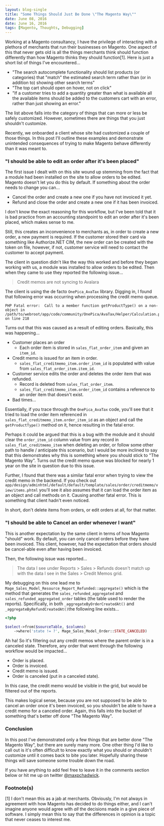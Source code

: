 ```yaml
---
layout: blog-single
title: "Some Things Should Just Be Done \"The Magento Way\""
date: June 08, 2016
date: June 16, 2016
tags: [Magento, Thoughts, Debugging]
---
```


Working at a Magento consultancy, I have the privilege of interacting with a plethora of merchants that run their businesses on Magento. One aspect of this that never gets old is all the things merchants think should function differently than how Magento thinks they should function[1]. Here is just a short list of things I've encountered...

- "The search autocomplete functionality should list products (or categories) that "match" the estimated search term rather than (or in addition to) showing other search terms"
- "The top cart should open on hover, not on click"
- "If a customer tries to add a quantity greater than what is available all the available items should be added to the customers cart with an error, rather than just showing an error." 

The list above falls into the category of things that can more or less be safely customized. However, sometimes there are things that you just shouldn't customize. 

Recently, we onboarded a client whose site had customized a couple of those things. In this post I'll outline these examples and demonstrate unintended consequences of trying to make Magento behave differently than it was meant to.

<!-- excerpt_separator -->

### "I should be able to edit an order after it's been placed"

The first issue I dealt with on this site wound up stemming from the fact that a module had been installed on the site to allow orders to be edited. Magento doesn't let you do this by default. If something about the order needs to change you can...

- Cancel the order and create a new one if you have not invoiced it yet.
- Refund and close the order and create a new one if it has been invoiced.

I don't know the exact reasoning for this workflow, but I've been told that it is bad practice from an accounting standpoint to edit an order after it's been placed, which makes sense to me.

Still, this creates an inconvenience to merchants as, in order to create a new order, a new payment is required. If the customer stored their card via something like Authorize.NET CIM, the new order can be created with the token on file, however, if not, customer service will need to contact the customer to accept payment.

The client in question didn't like the way this worked and before they began working with us, a module was installed to allow orders to be edited. Then when they came to use they reported the following issue...

> Credit memos are not syncing to Avalara

The client is using the de facto `OnePica_AvaTax` library. Digging in, I found that following error was occurring when processing the credit memo queue.

```
PHP Fatal error:  Call to a member function getProductType() on a non-object in /path/to/webroot/app/code/community/OnePica/AvaTax/Helper/Calculation.php on line 218
```

Turns out that this was caused as a result of editing orders. Basically, this was happening...

- Customer places an order
    - Each order item is stored in `sales_flat_order_item` and given an `item_id`.
- Credit memo is issued for an item in order.
    - `sales_flat_creditmemo_item.order_item_id` is populated with value from `sales_flat_order_item.item_id`.
- Customer service edits the order and deletes the order item that was refunded.
    - Record is deleted from `sales_flat_order_item`.
    - `sales_flat_creditmemo_item.order_item_id` contains a reference to an order item that doesn't exist. 
- Bad times...

Essentially, if you trace through the `OnePica_AvaTax` code, you'll see that it tried to load the order item referenced in `sales_flat_creditmemo_item.order_item_id` as an object and call the `getProductType()` method on it, hence resulting in the fatal error.

Perhaps it could be argued that this is a bug with the module and it should clear the `order_item_id` column value from any record in `sales_flat_creditmemo_item` when deleting an order, or follow some other path to handle / anticipate this scenario, but I would be more inclined to say that this demonstrates why this is something where you should stick to "The Magento Way". Turns out the credit memo queue was blocked for nearly 1 year on the site in question due to this issue. 

Further, I found that there was a similar fatal error when trying to view the credit memo in the backend. If you check out `app/design/adminhtml/default/default/template/sales/order/creditmemo/view/items.phtml` you'll see it also assumes that it can load the order item as an object and call methods on it. Causing another fatal error. This is something that client hadn't even noticed.

In short, don't delete items from orders, or edit orders at all, for that matter.

### "I should be able to Cancel an order whenever I want"

This is another expectation by the same client in terms of how Magento "should" work. By default, you can only cancel orders before they have been invoiced. This client, however, had the expectation that orders should be cancel-able even after having been invoiced.

Then, the following issue was reported...

> The data I see under Reports > Sales > Refunds doesn't match up with the data I see in the Sales > Credit Memos grid.

My debugging on this one lead me to `Mage_Sales_Model_Resource_Report_Refunded::aggregate()` which is the method that generates the `sales_refunded_aggregated` and `sales_refunded_aggregated_order` tables (the table used to render the reports). Specifically, in both `_aggregateByOrderCreatedAt()` and `_aggregateByRefundCreatedAt()`the following line exists...

```php
<?php

$select->from($sourceTable, $columns)
    ->where('state != ?', Mage_Sales_Model_Order::STATE_CANCELED)
```

Ah ha! So it's filtering out any credit memos where the parent order is in a canceled state. Therefore, any order that went through the following workflow would be impacted...

- Order is placed.
- Order is invoiced.
- Credit memo is issued.
- Order is canceled (put in a canceled state).

In this case, the credit memo would be visible in the grid, but would be filtered out of the reports.

This makes logical sense, because you are not supposed to be able to cancel an order once it's been invoiced, so you shouldn't be able to have a credit memo for a canceled order. Again, this falls into the bucket of something that's better off done "The Magento Way".

### Conclusion

In this post I've demonstrated only a few things that are better done "The Magento Way", but there are surely many more. One other thing I'd like to call out is it's often difficult to know exactly what you should or shouldn't customize until it comes back to bite you later. Hopefully sharing these things will save someone some trouble down the road. 

If you have anything to add feel free to leave it in the comments section below or hit me up on twitter [@maxpchadwick](https://twitter.com/maxpchadwick).

### Footnote(s)

[1] I don't mean this as a jab at merchants. Obviously, I'm not always in agreement with how Magento has decided to do things either, and I can't imagine anyone would agree with *all* the decisions made in a give piece of software. I simply mean this to say that the differences in opinion is a topic that never ceases to interest me.
